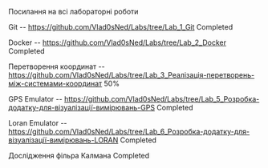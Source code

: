 Посилання на всі лабораторні роботи

Git -- https://github.com/Vlad0sNed/Labs/tree/Lab_1_Git Completed

Docker -- https://github.com/Vlad0sNed/Labs/tree/Lab_2_Docker Completed

Перетворення координат -- https://github.com/Vlad0sNed/Labs/tree/Lab_3_Реалізація-перетворень-між-системами-координат 50%

GPS Emulator -- https://github.com/Vlad0sNed/Labs/tree/Lab_5_Розробка-додатку-для-візуалізації-вимірювань-GPS Completed

Loran Emulator -- https://github.com/Vlad0sNed/Labs/tree/Lab_6_Розробка-додатку-для-візуалізації-вимірювань-LORAN Completed

Дослідження фільра Калмана Completed

